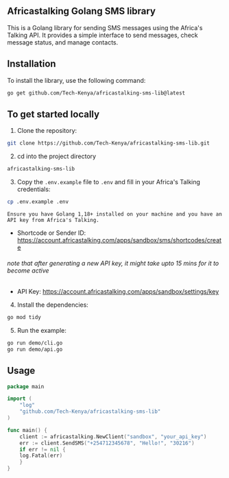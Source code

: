 ## Africastalking Golang SMS library

This is a Golang library for sending SMS messages using the Africa's Talking API. It provides a simple interface to send messages, check message status, and manage contacts.

## Installation

To install the library, use the following command:

```bash
go get github.com/Tech-Kenya/africastalking-sms-lib@latest
```

## To get started locally

1. Clone the repository:

```bash
git clone https://github.com/Tech-Kenya/africastalking-sms-lib.git
```

2. cd into the project directory

```bash
africastalking-sms-lib
```

3. Copy the `.env.example` file to `.env` and fill in your Africa's Talking credentials:

```bash
cp .env.example .env
```

`Ensure you have Golang 1,18+ installed on your machine and you have an API key from Africa's Talking.`

- Shortcode or Sender ID: <https://account.africastalking.com/apps/sandbox/sms/shortcodes/create>

###### note that after generating a new API key, it might take upto 15 mins for it to become active

- API Key: <https://account.africastalking.com/apps/sandbox/settings/key>

4. Install the dependencies:

```bash
go mod tidy
```

5. Run the example:

```bash
go run demo/cli.go
go run demo/api.go
```

## Usage

```go
package main

import (
    "log"
    "github.com/Tech-Kenya/africastalking-sms-lib"
)

func main() {
    client := africastalking.NewClient("sandbox", "your_api_key")
    err := client.SendSMS("+254712345678", "Hello!", "30216")
    if err != nil {
    log.Fatal(err)
    }
}
```
